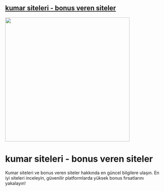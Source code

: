 ## <a href="https://lotoaff.online/links/?btag=2261812">kumar siteleri - bonus veren siteler</a>

<a href="https://lotoaff.online/links/?btag=2261812">
  <img src="https://r.resimlink.com/9osvfIhnulB.gif" alt=""    
       style="width:400px;height:400px;">
</a>

# kumar siteleri - bonus veren siteler
Kumar siteleri ve bonus veren siteler hakkında en güncel bilgilere ulaşın. En iyi siteleri inceleyin, güvenilir platformlarda yüksek bonus fırsatlarını yakalayın!
